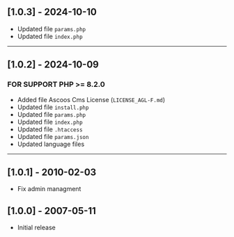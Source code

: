 ## [1.0.3] - 2024-10-10

- Updated file `params.php`
- Updated file `index.php`

***

## [1.0.2] - 2024-10-09

### FOR SUPPORT PHP >= 8.2.0

- Added file Ascoos Cms License (`LICENSE_AGL-F.md`)
- Updated file `install.php`
- Updated file `params.php`
- Updated file `index.php`
- Updated file `.htaccess`
- Updated file `params.json`
- Updated language files

***

## [1.0.1] - 2010-02-03

- Fix admin managment

## [1.0.0] - 2007-05-11

- Initial release